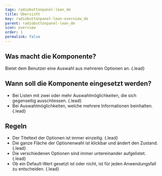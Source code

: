 ```yaml
---
tags: radiobuttonpanel-lean_de
title: Übersicht
key: radiobuttonpanel-lean-overview_de
parent: radiobuttonpanel-lean_de
icon: overview
order: 1
permalink: false  
---
```


## Was macht die Komponente?
Bietet dem Benutzer eine Auswahl aus mehreren Optionen an. {.lead}

## Wann soll die Komponente eingesetzt werden? 
* Bei Listen mit zwei oder mehr Auswahlmöglichkeiten, die sich gegenseitig ausschliessen. {.lead}
* Bei Auswahlmöglichkeiten, welche mehrere Informationen beinhalten. {.lead}

## Regeln
* Der Titeltext der Optionen ist immer einzeilig. {.lead}
* Die ganze Fläche der Optionenwahl ist klickbar und ändert den Zustand. {.lead}
* Die verschiedenen Optionen sind immer untereinander aufgelistet. {.lead}
* Ob ein Default-Wert gesetzt ist oder nicht, ist für jeden Anwendungsfall zu entscheiden. {.lead}